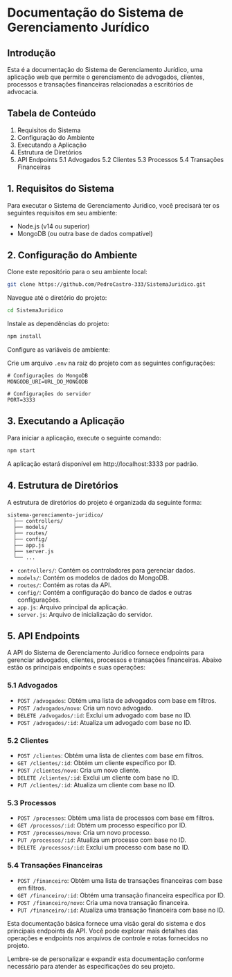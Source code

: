 # Documentação do Sistema de Gerenciamento Jurídico

## Introdução

Esta é a documentação do Sistema de Gerenciamento Jurídico, uma aplicação web que permite o gerenciamento de advogados, clientes, processos e transações financeiras relacionadas a escritórios de advocacia.

## Tabela de Conteúdo

1. Requisitos do Sistema
2. Configuração do Ambiente
3. Executando a Aplicação
4. Estrutura de Diretórios
5. API Endpoints
   5.1 Advogados
   5.2 Clientes
   5.3 Processos
   5.4 Transações Financeiras

## 1. Requisitos do Sistema

Para executar o Sistema de Gerenciamento Jurídico, você precisará ter os seguintes requisitos em seu ambiente:

- Node.js (v14 ou superior)
- MongoDB (ou outra base de dados compatível)

## 2. Configuração do Ambiente

Clone este repositório para o seu ambiente local:

```bash
git clone https://github.com/PedroCastro-333/SistemaJuridico.git
```

Navegue até o diretório do projeto:

```bash
cd SistemaJuridico
```

Instale as dependências do projeto:

```bash
npm install
```

Configure as variáveis de ambiente:

Crie um arquivo `.env` na raiz do projeto com as seguintes configurações:

```env
# Configurações do MongoDB
MONGODB_URI=URL_DO_MONGODB

# Configurações do servidor
PORT=3333
```


## 3. Executando a Aplicação

Para iniciar a aplicação, execute o seguinte comando:

```bash
npm start
```

A aplicação estará disponível em http://localhost:3333 por padrão.

## 4. Estrutura de Diretórios

A estrutura de diretórios do projeto é organizada da seguinte forma:

```
sistema-gerenciamento-juridico/
  ├── controllers/
  ├── models/
  ├── routes/
  ├── config/
  ├── app.js
  ├── server.js
  └── ...
```

- `controllers/`: Contém os controladores para gerenciar dados.
- `models/`: Contém os modelos de dados do MongoDB.
- `routes/`: Contém as rotas da API.
- `config/`: Contém a configuração do banco de dados e outras configurações.
- `app.js`: Arquivo principal da aplicação.
- `server.js`: Arquivo de inicialização do servidor.

## 5. API Endpoints

A API do Sistema de Gerenciamento Jurídico fornece endpoints para gerenciar advogados, clientes, processos e transações financeiras. Abaixo estão os principais endpoints e suas operações:

### 5.1 Advogados

- `POST /advogados`: Obtém uma lista de advogados com base em filtros.
- `POST /advogados/novo`: Cria um novo advogado.
- `DELETE /advogados/:id`: Exclui um advogado com base no ID.
- `POST /advogados/:id`: Atualiza um advogado com base no ID.

### 5.2 Clientes

- `POST /clientes`: Obtém uma lista de clientes com base em filtros.
- `GET /clientes/:id`: Obtém um cliente específico por ID.
- `POST /clientes/novo`: Cria um novo cliente.
- `DELETE /clientes/:id`: Exclui um cliente com base no ID.
- `PUT /clientes/:id`: Atualiza um cliente com base no ID.

### 5.3 Processos

- `POST /processos`: Obtém uma lista de processos com base em filtros.
- `GET /processos/:id`: Obtém um processo específico por ID.
- `POST /processos/novo`: Cria um novo processo.
- `PUT /processos/:id`: Atualiza um processo com base no ID.
- `DELETE /processos/:id`: Exclui um processo com base no ID.

### 5.4 Transações Financeiras

- `POST /financeiro`: Obtém uma lista de transações financeiras com base em filtros.
- `GET /financeiro/:id`: Obtém uma transação financeira específica por ID.
- `POST /financeiro/novo`: Cria uma nova transação financeira.
- `PUT /financeiro/:id`: Atualiza uma transação financeira com base no ID.

Esta documentação básica fornece uma visão geral do sistema e dos principais endpoints da API. Você pode explorar mais detalhes das operações e endpoints nos arquivos de controle e rotas fornecidos no projeto.

Lembre-se de personalizar e expandir esta documentação conforme necessário para atender às especificações do seu projeto.
